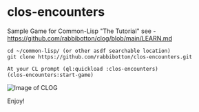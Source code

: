 # clos-encounters
Sample Game for Common-Lisp "The Tutorial"
see - https://github.com/rabbibotton/clog/blob/main/LEARN.md

```
cd ~/common-lisp/ (or other asdf searchable location)
git clone https://github.com/rabbibotton/clos-encounters.git

At your CL prompt (ql:quickload :clos-encounters)
(clos-encounters:start-game)
```

![Image of CLOG](https://rabbibotton.github.io/images/clos-encounters.png)

Enjoy!
